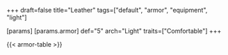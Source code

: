 +++
draft=false
title="Leather"
tags=["default", "armor", "equipment", "light"]

[params]
  [params.armor]
    def="5"
    arch="Light"
    traits=["Comfortable"]
+++

{{< armor-table >}}


